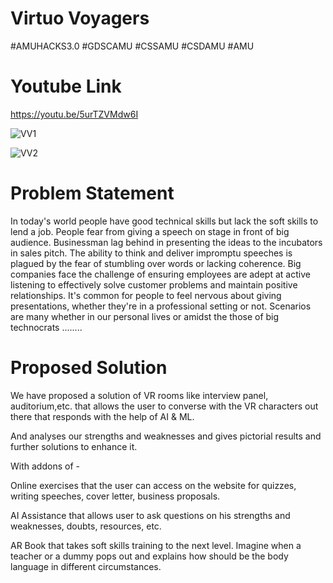
# Virtuo Voyagers

#AMUHACKS3.0 #GDSCAMU #CSSAMU #CSDAMU #AMU



# Youtube Link

https://youtu.be/5urTZVMdw6I




![VV1](https://github.com/JiyaGupta-cs/virtuovoyagers_amuhacks3.0/assets/140608790/e61f58ea-9e97-4150-b989-e9303a221ea9)



![VV2](https://github.com/JiyaGupta-cs/virtuovoyagers_amuhacks3.0/assets/140608790/638457a9-7b1c-4e5a-8dbe-22cbc30db637)


# Problem Statement

In today's world people have good technical skills but lack the soft skills to lend a job. 
People fear from giving a speech on stage in front of big audience. 
Businessman lag behind in presenting the ideas to the incubators in sales pitch. 
The ability to think and deliver impromptu speeches is plagued by the fear of stumbling over words or lacking coherence. 
Big companies face the challenge of ensuring employees are adept at active listening to effectively solve customer problems and maintain positive relationships.
It's common for people to feel nervous about giving presentations, whether they're in a professional setting or not.
Scenarios are many whether in our personal lives or amidst the those of big technocrats ........

# Proposed Solution

We have proposed a solution of VR rooms like interview panel, auditorium,etc. that allows the user to converse with the VR characters out there that responds with the help of AI & ML.

 And analyses our strengths and weaknesses and gives pictorial results and further solutions to enhance it. 
 
 With addons of -
 
 Online exercises that the user can access on the website for quizzes, writing speeches, cover letter, business proposals.
 
 AI Assistance that allows user to ask questions on his strengths and weaknesses, doubts, resources, etc.
 
 AR Book that takes soft skills training to the next level. Imagine when a teacher or a dummy pops out and explains how should be the body language in different circumstances.
